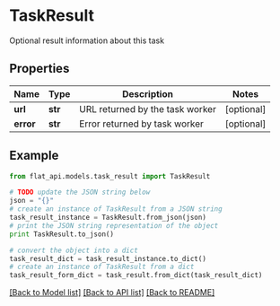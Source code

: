 # TaskResult

Optional result information about this task

## Properties

Name | Type | Description | Notes
------------ | ------------- | ------------- | -------------
**url** | **str** | URL returned by the task worker | [optional] 
**error** | **str** | Error returned by task worker | [optional] 

## Example

```python
from flat_api.models.task_result import TaskResult

# TODO update the JSON string below
json = "{}"
# create an instance of TaskResult from a JSON string
task_result_instance = TaskResult.from_json(json)
# print the JSON string representation of the object
print TaskResult.to_json()

# convert the object into a dict
task_result_dict = task_result_instance.to_dict()
# create an instance of TaskResult from a dict
task_result_form_dict = task_result.from_dict(task_result_dict)
```
[[Back to Model list]](../README.md#documentation-for-models) [[Back to API list]](../README.md#documentation-for-api-endpoints) [[Back to README]](../README.md)


